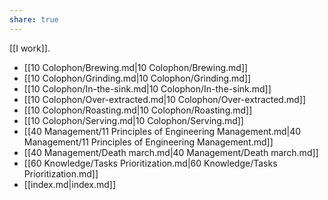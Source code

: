 ```yaml
---
share: true
---
```

[[I work]].

- [[10 Colophon/Brewing.md|10 Colophon/Brewing.md]]
- [[10 Colophon/Grinding.md|10 Colophon/Grinding.md]]
- [[10 Colophon/In-the-sink.md|10 Colophon/In-the-sink.md]]
- [[10 Colophon/Over-extracted.md|10 Colophon/Over-extracted.md]]
- [[10 Colophon/Roasting.md|10 Colophon/Roasting.md]]
- [[10 Colophon/Serving.md|10 Colophon/Serving.md]]
- [[40 Management/11 Principles of Engineering Management.md|40 Management/11 Principles of Engineering Management.md]]
- [[40 Management/Death march.md|40 Management/Death march.md]]
- [[60 Knowledge/Tasks Prioritization.md|60 Knowledge/Tasks Prioritization.md]]
- [[index.md|index.md]]

